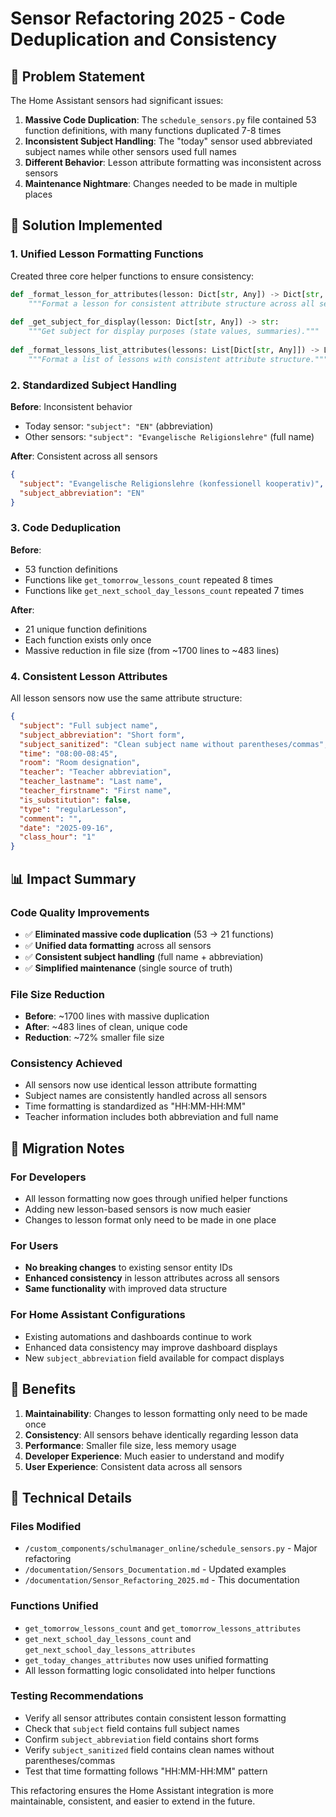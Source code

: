 # Sensor Refactoring 2025 - Code Deduplication and Consistency

## 🎯 Problem Statement

The Home Assistant sensors had significant issues:

1. **Massive Code Duplication**: The `schedule_sensors.py` file contained 53 function definitions, with many functions duplicated 7-8 times
2. **Inconsistent Subject Handling**: The "today" sensor used abbreviated subject names while other sensors used full names
3. **Different Behavior**: Lesson attribute formatting was inconsistent across sensors
4. **Maintenance Nightmare**: Changes needed to be made in multiple places

## 🔧 Solution Implemented

### 1. Unified Lesson Formatting Functions

Created three core helper functions to ensure consistency:

```python
def _format_lesson_for_attributes(lesson: Dict[str, Any]) -> Dict[str, Any]:
    """Format a lesson for consistent attribute structure across all sensors."""
    
def _get_subject_for_display(lesson: Dict[str, Any]) -> str:
    """Get subject for display purposes (state values, summaries)."""
    
def _format_lessons_list_attributes(lessons: List[Dict[str, Any]]) -> List[Dict[str, Any]]:
    """Format a list of lessons with consistent attribute structure."""
```

### 2. Standardized Subject Handling

**Before**: Inconsistent behavior
- Today sensor: `"subject": "EN"` (abbreviation)
- Other sensors: `"subject": "Evangelische Religionslehre"` (full name)

**After**: Consistent across all sensors
```json
{
  "subject": "Evangelische Religionslehre (konfessionell kooperativ)",
  "subject_abbreviation": "EN"
}
```

### 3. Code Deduplication

**Before**: 
- 53 function definitions
- Functions like `get_tomorrow_lessons_count` repeated 8 times
- Functions like `get_next_school_day_lessons_count` repeated 7 times

**After**:
- 21 unique function definitions
- Each function exists only once
- Massive reduction in file size (from ~1700 lines to ~483 lines)

### 4. Consistent Lesson Attributes

All lesson sensors now use the same attribute structure:

```json
{
  "subject": "Full subject name",
  "subject_abbreviation": "Short form",
  "subject_sanitized": "Clean subject name without parentheses/commas",
  "time": "08:00-08:45",
  "room": "Room designation",
  "teacher": "Teacher abbreviation",
  "teacher_lastname": "Last name",
  "teacher_firstname": "First name",
  "is_substitution": false,
  "type": "regularLesson",
  "comment": "",
  "date": "2025-09-16",
  "class_hour": "1"
}
```

## 📊 Impact Summary

### Code Quality Improvements
- ✅ **Eliminated massive code duplication** (53 → 21 functions)
- ✅ **Unified data formatting** across all sensors
- ✅ **Consistent subject handling** (full name + abbreviation)
- ✅ **Simplified maintenance** (single source of truth)

### File Size Reduction
- **Before**: ~1700 lines with massive duplication
- **After**: ~483 lines of clean, unique code
- **Reduction**: ~72% smaller file size

### Consistency Achieved
- All sensors now use identical lesson attribute formatting
- Subject names are consistently handled across all sensors
- Time formatting is standardized as "HH:MM-HH:MM"
- Teacher information includes both abbreviation and full name

## 🔄 Migration Notes

### For Developers
- All lesson formatting now goes through unified helper functions
- Adding new lesson-based sensors is now much easier
- Changes to lesson format only need to be made in one place

### For Users
- **No breaking changes** to existing sensor entity IDs
- **Enhanced consistency** in lesson attributes across all sensors
- **Same functionality** with improved data structure

### For Home Assistant Configurations
- Existing automations and dashboards continue to work
- Enhanced data consistency may improve dashboard displays
- New `subject_abbreviation` field available for compact displays

## 🚀 Benefits

1. **Maintainability**: Changes to lesson formatting only need to be made once
2. **Consistency**: All sensors behave identically regarding lesson data
3. **Performance**: Smaller file size, less memory usage
4. **Developer Experience**: Much easier to understand and modify
5. **User Experience**: Consistent data across all sensors

## 📝 Technical Details

### Files Modified
- `/custom_components/schulmanager_online/schedule_sensors.py` - Major refactoring
- `/documentation/Sensors_Documentation.md` - Updated examples
- `/documentation/Sensor_Refactoring_2025.md` - This documentation

### Functions Unified
- `get_tomorrow_lessons_count` and `get_tomorrow_lessons_attributes`
- `get_next_school_day_lessons_count` and `get_next_school_day_lessons_attributes`
- `get_today_changes_attributes` now uses unified formatting
- All lesson formatting logic consolidated into helper functions

### Testing Recommendations
- Verify all sensor attributes contain consistent lesson formatting
- Check that `subject` field contains full subject names
- Confirm `subject_abbreviation` field contains short forms
- Verify `subject_sanitized` field contains clean names without parentheses/commas
- Test that time formatting follows "HH:MM-HH:MM" pattern

This refactoring ensures the Home Assistant integration is more maintainable, consistent, and easier to extend in the future.
